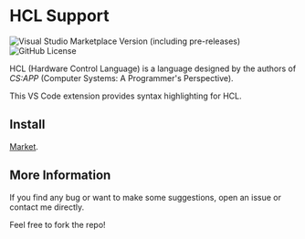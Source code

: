# HCL Support

![Visual Studio Marketplace Version (including pre-releases)](https://img.shields.io/visual-studio-marketplace/v/BojunRen.hcl-support) ![GitHub License](https://img.shields.io/github/license/rennsax/HCL-Support)

HCL (Hardware Control Language) is a language designed by the authors of *CS:APP* (Computer Systems: A Programmer's Perspective).

This VS Code extension provides syntax highlighting for HCL.

## Install

[Market](https://marketplace.visualstudio.com/items?itemName=BojunRen.hcl-support).

## More Information

If you find any bug or want to make some suggestions, open an issue or contact me directly.

Feel free to fork the repo!
